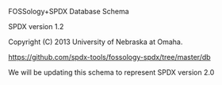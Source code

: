 FOSSology+SPDX Database Schema 

SPDX version 1.2

Copyright (C) 2013 University of Nebraska at Omaha.

https://github.com/spdx-tools/fossology-spdx/tree/master/db


We will be updating this schema to represent SPDX version 2.0
